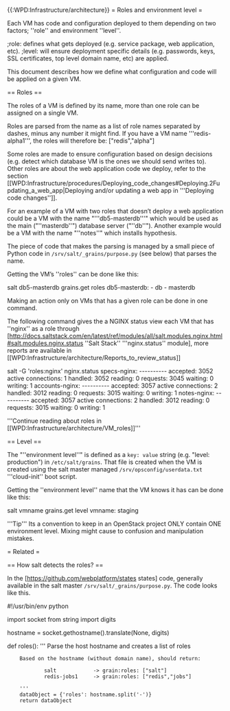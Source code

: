{{:WPD:Infrastructure/architecture}}
= Roles and environment level =

Each VM has code and configuration deployed to them depending on two factors; ''role'' and environment ''level''. 

;role: defines what gets deployed (e.g. service package, web application, etc).
;level: will ensure deployment specific details (e.g. passwords, keys, SSL certificates, top level domain name, etc) are applied.

This document describes how we define what configuration and code will be applied on a given VM.

== Roles ==

The roles of a VM is defined by its name, more than one role can be assigned on a single VM. 

Roles are parsed from the name as a list of role names separated by dashes, minus any number it might find.  If you have a VM name '''redis-alpha1''', the roles will therefore be: <nowiki>["redis","alpha"]</nowiki>

Some roles are made to ensure configuration based on design decisions (e.g. detect which database VM is the ones we should send writes to). Other roles are about the web application code we deploy, refer to the section  [[WPD:Infrastructure/procedures/Deploying_code_changes#Deploying.2Fupdating_a_web_app|Deploying and/or updating a web app in '''Deploying code changes'']].

For an example of a VM with two roles that doesn’t deploy a web application could be a VM with the name "'''db5-masterdb'''" which would be used as the main ("''masterdb''") database server ("''db''").  Another example would be a VM with the name "''notes''" which installs hypothesis.

The piece of code that makes the parsing is managed by a small piece of Python code in <code>/srv/salt/_grains/purpose.py</code> (see below) that parses the name.

Getting the VM’s ''roles'' can be done like this:

  salt db5-masterdb grains.get roles
  db5-masterdb:
    - db
    - masterdb

Making an action only on VMs that has a given role can be done in one command.

The following command gives the a NGINX status view each VM that has ''nginx'' as a role through [http://docs.saltstack.com/en/latest/ref/modules/all/salt.modules.nginx.html#salt.modules.nginx.status ''Salt Stack'' '''nginx.status'' module], more reports are available in [[WPD:Infrastructure/architecture/Reports_to_review_status]]

  salt -G 'roles:nginx' nginx.status
  specs-nginx:
    ----------
    accepted:
        3052
    active connections:
        1
    handled:
        3052
    reading:
        0
    requests:
        3045
    waiting:
        0
    writing:
        1
  accounts-nginx:
    ----------
    accepted:
        3057
    active connections:
        2
    handled:
        3012
    reading:
        0
    requests:
        3015
    waiting:
        0
    writing:
        1
  notes-nginx:
    ----------
    accepted:
        3057
    active connections:
        2
    handled:
        3012
    reading:
        0
    requests:
        3015
    waiting:
        0
    writing:
        1


'''Continue reading about roles in [[WPD:Infrastructure/architecture/VM_roles]]'''

== Level ==

The "''environment level''" is defined as a <code>key: value</code> string (e.g. "level: production") in <code>/etc/salt/grains</code>. That file is created when the VM is created using the salt master managed <code>/srv/opsconfig/userdata.txt</code> '''cloud-init'' boot script.  

Getting the ''environment level'' name that the VM knows it has can be done like this:

  salt vmname grains.get level
  vmname:
    staging

'''Tip''' Its a convention to keep in an OpenStack project ONLY contain ONE environment level. Mixing might cause to confusion and manipulation mistakes.


= Related =

== How salt detects the roles? ==

In the  [https://github.com/webplatform/states states] code, generally available in the salt master <code>/srv/salt/_grains/purpose.py</code>. The code looks like this.

<syntaxHighlight lang=python>
#!/usr/bin/env python

import socket
from string import digits

hostname = socket.gethostname().translate(None, digits)

def roles():
        '''
        Parse the host hostname and creates a list of roles

        Based on the hostname (without domain name), should return:

                salt            -> grain:roles: ["salt"]
                redis-jobs1     -> grain:roles: ["redis","jobs"]

        '''
        dataObject = {'roles': hostname.split('-')}
        return dataObject
</syntaxHighlight>